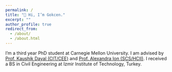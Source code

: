 ```yaml
---
permalink: /
title: "👋 Hi, I’m Gokcen."
excerpt: ""
author_profile: true
redirect_from: 
  - /about/
  - /about.html
---
```

I’m a third year PhD student at Carnegie Mellon University. I am advised by [Prof. Kaushik Dayal (CIT/CEE)](https://sites.google.com/view/kaushik-dayal-research-group/home) and [Prof. Alexandra Ion (SCS/HCII)](https://alexandraion.com/). I received a BS in Civil Engineering at Izmir Institute of Technology, Turkey.

